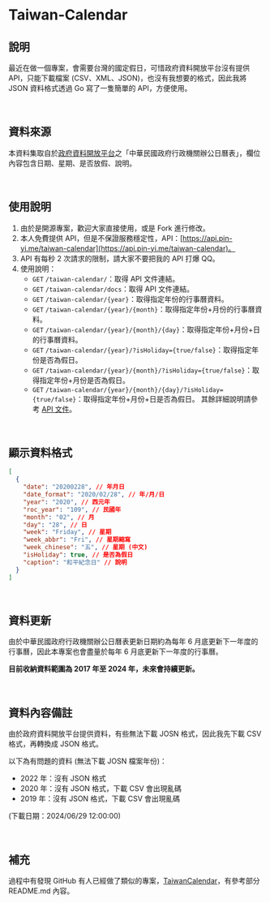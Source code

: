 # Taiwan-Calendar

## 說明

最近在做一個專案，會需要台灣的國定假日，可惜政府資料開放平台沒有提供 API，只能下載檔案 (CSV、XML、JSON)，也沒有我想要的格式，因此我將 JSON 資料格式透過 Go 寫了一隻簡單的 API，方便使用。

<br>

## 資料來源

本資料集取自於[政府資料開放平台](https://data.gov.tw/dataset/14718)之「中華民國政府行政機關辦公日曆表」，欄位內容包含日期、星期、是否放假、說明。

<br>

## 使用說明

1. 由於是開源專案，歡迎大家直接使用，或是 Fork 進行修改。
2. 本人免費提供 API，但是不保證服務穩定性，API：[https://api.pin-yi.me/taiwan-calendar](https://api.pin-yi.me/taiwan-calendar)。
3. API 有每秒 2 次請求的限制，請大家不要把我的 API 打爆 QQ。
4. 使用說明：
   - `GET` `/taiwan-calendar/`：取得 API 文件連結。
   - `GET` `/taiwan-calendar/docs`：取得 API 文件連結。
   - `GET` `/taiwan-calendar/{year}`：取得指定年份的行事曆資料。
   - `GET` `/taiwan-calendar/{year}/{month}`：取得指定年份+月份的行事曆資料。
   - `GET` `/taiwan-calendar/{year}/{month}/{day}`：取得指定年份+月份+日的行事曆資料。
   - `GET` `/taiwan-calendar/{year}/?isHoliday={true/false}`：取得指定年份是否為假日。
   - `GET` `/taiwan-calendar/{year}/{month}/?isHoliday={true/false}`：取得指定年份+月份是否為假日。
   - `GET` `/taiwan-calendar/{year}/{month}/{day}/?isHoliday={true/false}`：取得指定年份+月份+日是否為假日。
     其餘詳細說明請參考 [API 文件](https://documenter.getpostman.com/view/7653426/2sA3dsnZcb)。

<br>

## 顯示資料格式

```json
[
  {
    "date": "20200228", // 年月日
    "date_format": "2020/02/28", // 年/月/日
    "year": "2020", // 西元年
    "roc_year": "109", // 民國年
    "month": "02", // 月
    "day": "28", // 日
    "week": "Friday", // 星期
    "week_abbr": "Fri", // 星期縮寫
    "week_chinese": "五", // 星期 (中文)
    "isHoliday": true, // 是否為假日
    "caption": "和平紀念日" // 說明
  }
]
```

<br>

## 資料更新

由於中華民國政府行政機關辦公日曆表更新日期約為每年 6 月底更新下一年度的行事曆，因此本專案也會盡量於每年 6 月底更新下一年度的行事曆。

**目前收納資料範圍為 2017 年至 2024 年，未來會持續更新。**

<br>

## 資料內容備註

由於政府資料開放平台提供資料，有些無法下載 JOSN 格式，因此我先下載 CSV 格式，再轉換成 JSON 格式。

以下為有問題的資料 (無法下載 JOSN 檔案年份)：

- 2022 年：沒有 JSON 格式
- 2020 年：沒有 JSON 格式，下載 CSV 會出現亂碼
- 2019 年：沒有 JSON 格式，下載 CSV 會出現亂碼

(下載日期：2024/06/29 12:00:00)

<br>

## 補充

過程中有發現 GitHub 有人已經做了類似的專案，[TaiwanCalendar](https://github.com/ruyut/TaiwanCalendar/tree/master)，有參考部分 README.md 內容。
